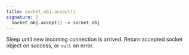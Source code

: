 ```yaml
---
title: socket_obj.accept()
signature: |
  socket_obj.accept() -> socket_obj
---
```


Sleep until new incoming connection is arrived. Return accepted socket object
on success, or `null` on error.
